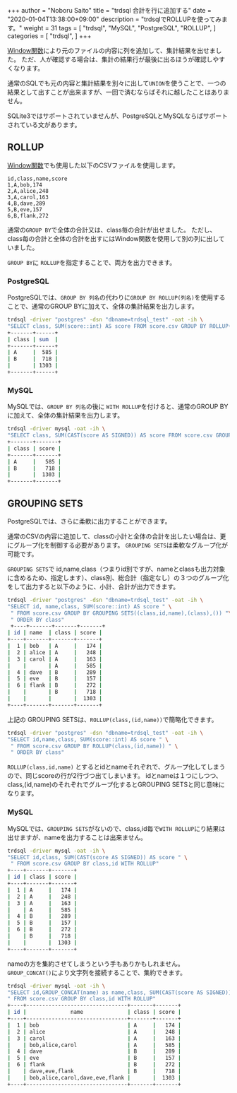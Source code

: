 +++
author = "Noboru Saito"
title = "trdsql 合計を行に追加する"
date = "2020-01-04T13:38:00+09:00"
description = "trdsqlでROLLUPを使ってみます。"
weight = 31
tags = [
    "trdsql",
    "MySQL",
    "PostgreSQL",
    "ROLLUP",
]
categories = [
    "trdsql",
]
+++

[Window関数](/blob/19_window)により元のファイルの内容に列を追加して、集計結果を出せました。
ただ、人が確認する場合は、集計の結果行が最後に出るほうが確認しやすくなります。

通常のSQLでも元の内容と集計結果を別々に出して`UNION`を使うことで、一つの結果として出すことが出来ますが、一回で済むならばそれに越したことはありません。

SQLite3ではサポートされていませんが、PostgreSQLとMySQLならばサポートされている文があります。

## ROLLUP

[Window関数](/blob/19_window)でも使用した以下のCSVファイルを使用します。

```score.csv
id,class,name,score
1,A,bob,174
2,A,alice,248
3,A,carol,163
4,B,dave,289
5,B,eve,157
6,B,flank,272
```

通常の`GROUP BY`で全体の合計又は、class毎の合計が出せました。
ただし、class毎の合計と全体の合計を出すにはWindow関数を使用して別の列に出していました。

`GROUP BY`に `ROLLUP`を指定することで、両方を出力できます。

### PostgreSQL

PostgreSQLでは、`GROUP BY 列名`の代わりに`GROUP BY ROLLUP(列名)`を使用することで、通常のGROUP BYに加えて、全体の集計結果を出力します。

```sh
trdsql -driver "postgres" -dsn "dbname=trdsql_test" -oat -ih \
"SELECT class, SUM(score::int) AS score FROM score.csv GROUP BY ROLLUP(class) ORDER BY class"
+-------+------+
| class | sum  |
+-------+------+
| A     |  585 |
| B     |  718 |
|       | 1303 |
+-------+------+
```

### MySQL

MySQLでは、`GROUP BY 列名`の後に `WITH ROLLUP`を付けると、通常のGROUP BYに加えて、全体の集計結果を出力します。

```sh
trdsql -driver mysql -oat -ih \
"SELECT class, SUM(CAST(score AS SIGNED)) AS score FROM score.csv GROUP BY class WITH ROLLUP "
+-------+-------+
| class | score |
+-------+-------+
| A     |   585 |
| B     |   718 |
|       |  1303 |
+-------+-------+
```

## GROUPING SETS

PostgreSQLでは、さらに柔軟に出力することができます。

通常のCSVの内容に追加して、classの小計と全体の合計を出したい場合は、更にグループ化を制御する必要があります。
`GROUPING SETS`は柔軟なグループ化が可能です。

`GROUPING SETS`で id,name,class（つまりid別ですが、nameとclassも出力対象に含めるため、指定します）、class別、総合計（指定なし）の３つのグループ化をして出力すると以下のように、小計、合計が出力できます。

```sh
trdsql -driver "postgres" -dsn "dbname=trdsql_test" -oat -ih \
"SELECT id, name,class, SUM(score::int) AS score " \
 " FROM score.csv GROUP BY GROUPING SETS((class,id,name),(class),()) "\
 " ORDER BY class"
 +----+-------+-------+-------+
| id | name  | class | score |
+----+-------+-------+-------+
|  1 | bob   | A     |   174 |
|  2 | alice | A     |   248 |
|  3 | carol | A     |   163 |
|    |       | A     |   585 |
|  4 | dave  | B     |   289 |
|  5 | eve   | B     |   157 |
|  6 | flank | B     |   272 |
|    |       | B     |   718 |
|    |       |       |  1303 |
+----+-------+-------+-------+
```

上記の GROUPING SETSは、`ROLLUP(class,(id,name))`で簡略化できます。

```sh
trdsql -driver "postgres" -dsn "dbname=trdsql_test" -oat -ih \
"SELECT id,name,class, SUM(score::int) AS score " \
 " FROM score.csv GROUP BY ROLLUP(class,(id,name)) " \
 " ORDER BY class"
```

`ROLLUP(class,id,name)` とするとidとnameそれぞれで、グループ化してしまうので、同じscoreの行が2行づつ出てしまいます。
idとnameは１つにしつつ、class,(id,name)のそれぞれでグループ化するとGROUPING SETSと同じ意味になります。

### MySQL

MySQLでは、`GROUPING SETS`がないので、class,id毎で`WITH ROLLUP`にり結果は出せますが、nameを出力することは出来ません。

```sh
trdsql -driver mysql -oat -ih \
"SELECT id,class, SUM(CAST(score AS SIGNED)) AS score " \
 " FROM score.csv GROUP BY class,id WITH ROLLUP"
+----+-------+-------+
| id | class | score |
+----+-------+-------+
|  1 | A     |   174 |
|  2 | A     |   248 |
|  3 | A     |   163 |
|    | A     |   585 |
|  4 | B     |   289 |
|  5 | B     |   157 |
|  6 | B     |   272 |
|    | B     |   718 |
|    |       |  1303 |
+----+-------+-------+
```

nameの方を集約させてしまうという手もありかもしれません。
`GROUP_CONCAT()`により文字列を接続することで、集約できます。

```sh
trdsql -driver mysql -oat -ih \
"SELECT id,GROUP_CONCAT(name) as name,class, SUM(CAST(score AS SIGNED)) AS score " \
" FROM score.csv GROUP BY class,id WITH ROLLUP"
+----+--------------------------------+-------+-------+
| id |              name              | class | score |
+----+--------------------------------+-------+-------+
|  1 | bob                            | A     |   174 |
|  2 | alice                          | A     |   248 |
|  3 | carol                          | A     |   163 |
|    | bob,alice,carol                | A     |   585 |
|  4 | dave                           | B     |   289 |
|  5 | eve                            | B     |   157 |
|  6 | flank                          | B     |   272 |
|    | dave,eve,flank                 | B     |   718 |
|    | bob,alice,carol,dave,eve,flank |       |  1303 |
+----+--------------------------------+-------+-------+
```
